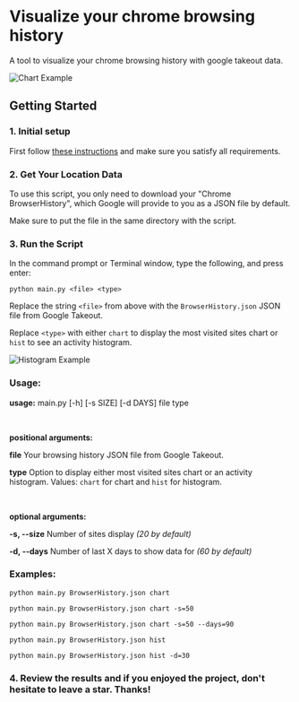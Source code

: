 # Visualize your chrome browsing history

A tool to visualize your chrome browsing history with google takeout data.

![Chart Example](https://i.imgur.com/K5BBJ3L.png)

## Getting Started

### 1. Initial setup

First follow [these instructions](https://github.com/Google-Takeout/Setup-Instructions) and make sure you satisfy all requirements.

### 2. Get Your Location Data

To use this script, you only need to download your "Chrome BrowserHistory", which Google will provide to you as a JSON file by default.

Make sure to put the file in the same directory with the script.

### 3. Run the Script

In the command prompt or Terminal window, type the following, and press enter:

```shell
python main.py <file> <type>
```

Replace the string `<file>` from above with the `BrowserHistory.json` JSON file from Google Takeout.

Replace `<type>` with either `chart` to display the most visited sites chart or `hist` to see an activity histogram.

![Histogram Example](https://i.imgur.com/fwYkMa5.png)

### Usage:

**usage:** main.py [-h] [-s SIZE] [-d DAYS] file type

<br>

**positional arguments:**

  __file__                  Your browsing history JSON file from Google Takeout.

  __type__                  Option to display either most visited sites chart or an activity histogram. Values: `chart` for chart and `hist` for histogram.

<br>

**optional arguments:**

  __-s, --size__            Number of sites display *(20 by default)*
  
  __-d, --days__            Number of last X days to show data for *(60 by default)*

### Examples:

```shell
python main.py BrowserHistory.json chart
```

```shell
python main.py BrowserHistory.json chart -s=50
```

```shell
python main.py BrowserHistory.json chart -s=50 --days=90
```

```shell
python main.py BrowserHistory.json hist
```

```shell
python main.py BrowserHistory.json hist -d=30
```

### 4. Review the results and if you enjoyed the project, don't hesitate to leave a star. Thanks!
